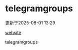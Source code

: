 # telegramgroups
更新于2025-08-01 13:29

[website](https://allgroups.github.io/telegramgroups/)

telegramgroups
